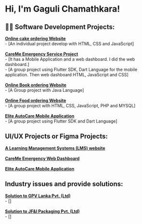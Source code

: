 <h1>Hi, I'm Gaguli Chamathkara! <br/></h1>

<h2>👨‍💻 Software Development Projects:</h2>
<a href="https://genuine-croquembouche-2995da.netlify.app"/><b>Online cake ordering Website </b></a>
 <br> - [An individual project develop with HTML, CSS and JavaScript]
   <br>
<br> <a href="https://github.com/Navindu-Ashen/CareMe-Web-Dashboard"/><b>CareMe Emergency Service Project </b></a> <br> 
- [It has a Mobile Application and a web dashboard. I did the web dashboard.] <br>
  - [A group project using Flutter SDK, Dart Language for the mobile application. Then web dashboard HTML, JavaScript and CSS]
 <br> 
  <br> <a href="https://github.com/Online-Book-Store-Java/Online-Book-Store-"/><b>Online Book ordering Website </b></a>
 <br> - [A Group project with Java Language] <br> <br>
 <a href=""/><b>Online Food ordering Website </b></a>
 <br> - [A group project with HTML, CSS, JavaScript, PHP and MYSQL]
   <br> <br>
   <a href="https://github.com/lula124/Car_Care"/><b> Elite AutoCare Mobile Application</b></a>
 <br> - [A group project using Flutter SDK and Dart Language]
   <br>
  <h2> UI/UX Projects or Figma Projects:</h2> 
  <a href="https://www.figma.com/proto/OGcN1dMKWN6zEn3cMKS5Xk/GetoghterMaths-UI%2FUX?page-id=0%3A1&node-id=321-629&starting-point-node-id=30%3A2&t=PcigQrpmDYLQGeb9-1"/><b> A Learning Management Systems (LMS) website</b></a>
  <br> <br>
  <a href=""/><b> CareMe Emergency Web Dashboard</b></a>
  <br> <br>
  <a href="https://www.figma.com/proto/6AsAvhA1aZ8QKy2rAlH94N/Car-Care-Application?page-id=0%3A1&node-id=148-62&viewport=133%2C252%2C0.15&t=vAUUXjP0uU4bRtaU-1&scaling=scale-down&content-scaling=fixed&starting-point-node-id=1%3A3"/><b> Elite AutoCare Mobile Application</b></a>
  <h2> Industry issues and provide solutions:</h2>
  <a href="https://github.com/GaguliChamathkara/Industry-solutions/blob/main/Business_Studies_Group_Assigment_GPV_Company_Final_report_22.2_batch.pdf"/><b>Solution to GPV Lanka Pvt. (Ltd) </b></a>
 <br> - []
   <br> <br>
   <a href="https://github.com/GaguliChamathkara/Industry-solutions/blob/main/JF%26I_Packaging_Company_proposal_report_Group_J_22.2btach.pdf"/><b>Solution to JF&I Packaging Pvt. (Ltd) </b></a>
 <br> - []
   <br> <br>
   
 
